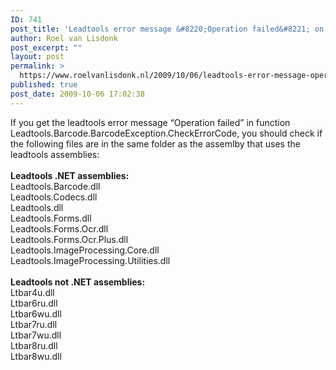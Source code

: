 ```yaml
---
ID: 741
post_title: 'Leadtools error message &#8220;Operation failed&#8221; on Leadtools.Barcode.BarcodeException.CheckErrorCode'
author: Roel van Lisdonk
post_excerpt: ""
layout: post
permalink: >
  https://www.roelvanlisdonk.nl/2009/10/06/leadtools-error-message-operation-failed-on-leadtools-barcode-barcodeexception-checkerrorcode/
published: true
post_date: 2009-10-06 17:02:38
---
```

<p>If you get the leadtools error message “Operation failed” in function Leadtools.Barcode.BarcodeException.CheckErrorCode, you should check if the following files are in the same folder as the assemlby that uses the leadtools assemblies:   <br />    <br /><strong>Leadtools .NET assemblies:     <br /></strong>Leadtools.Barcode.dll    <br />Leadtools.Codecs.dll    <br />Leadtools.dll    <br />Leadtools.Forms.dll    <br />Leadtools.Forms.Ocr.dll    <br />Leadtools.Forms.Ocr.Plus.dll    <br />Leadtools.ImageProcessing.Core.dll    <br />Leadtools.ImageProcessing.Utilities.dll    <br />    <br /><strong>Leadtools not .NET assemblies:     <br /></strong>Ltbar4u.dll    <br />Ltbar6ru.dll    <br />Ltbar6wu.dll    <br />Ltbar7ru.dll    <br />Ltbar7wu.dll    <br />Ltbar8ru.dll    <br />Ltbar8wu.dll    </p>